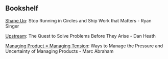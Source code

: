 ## Bookshelf 

[Shape Up](https://basecamp.com/shapeup/webbook): Stop Running in Circles and Ship Work that Matters - Ryan Singer

[Upstream](https://www.simonandschuster.ca/books/Upstream/Dan-Heath/9781982134723): The Quest to Solve Problems Before They Arise - Dan Heath 

[Managing Product = Managing Tension](https://www.mindtheproduct.com/managing-product-managing-tension-by-marc-abraham/): Ways to Manage the Pressure and Uncertainty of Managing Products - Marc Abraham 


